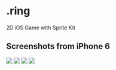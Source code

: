 # .ring
2D iOS Game with Sprite Kit
## Screenshots from iPhone 6
![][ss1] ![][ss2] ![][ss3] ![][ss4]

[ss1]: https://github.com/almostphysicist/ring/blob/master/Screenshots/Simulator%20Screen%20Shot%2025%20Jun%202016%2015.08.37.png
[ss2]: https://github.com/almostphysicist/ring/blob/master/Screenshots/Simulator%20Screen%20Shot%2025%20Jun%202016%2015.08.42.png
[ss3]: https://github.com/almostphysicist/ring/blob/master/Screenshots/Simulator%20Screen%20Shot%2025%20Jun%202016%2015.08.48.png
[ss4]:https://github.com/almostphysicist/ring/blob/master/Screenshots/Simulator%20Screen%20Shot%2025%20Jun%202016%2015.08.55.png
